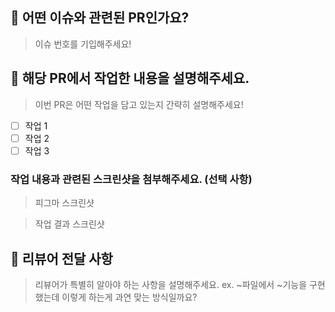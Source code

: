 ## 🎈 어떤 이슈와 관련된 PR인가요?
> 이슈 번호를 기입해주세요!

## 📝 해당 PR에서 작업한 내용을 설명해주세요.
> 이번 PR은 어떤 작업을 담고 있는지 간략히 설명해주세요!
- [ ] 작업 1
- [ ] 작업 2
- [ ] 작업 3

### 작업 내용과 관련된 스크린샷을 첨부해주세요. (선택 사항)
> 피그마 스크린샷

> 작업 결과 스크린샷

## 💬 리뷰어 전달 사항
> 리뷰어가 특별히 알아야 하는 사항을 설명해주세요.
> ex. ~파일에서 ~기능을 구현했는데 이렇게 하는게 과연 맞는 방식일까요?